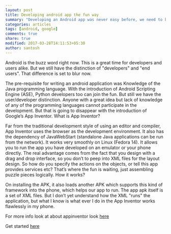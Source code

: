 ```yaml
---
layout: post
title: Developing android app the fun way
summary: "Developing an Android app was never easy before, we need to know Java, after the introduction of ASE, we need to know Python, now, its child's play, just putting the pieces of a puzzle together."
categories: articles
tags: [android, google]
comments: true
share: true
modified: 2017-03-28T14:11:53+05:30
author: santosh
---
```


Android is the buzz word right now. This is a great time for developers and
users alike. But we still have the distinction of "developers" and "end
users". That difference is set to blur now.

The pre-requisite for writing an android application was Knowledge of the Java
programming language. With the introduction of Android Scripting Engine (ASE),
Python developers too can join the fun. But still we have the user/developer
distinction. Anyone with a great idea but lack of knowledge of any of the
programming languages cannot participate in the development. But that is going
to disappear with the introduction of Google’s App Inventor.  What is App
Inventor?

Far from the traditional development style of using an editor and compiler, App
Inventor uses the browser as the development environment. It also has the
dependency of JavaWebStart (standalone Java applications can be run from the
network). It works very smoothly on Linux (Fedora 14). It allows you to run the
app you have developed on an emulator or your phone directly. The real advantage
comes from the fact that you design with a drag and drop interface, so you don’t
to peep into XML files for the layout design. So how do you specify the actions
on the objects, or tell this app provides services etc? That’s where the fun is
waiting, just assembling puzzle pieces logically.  How it works?

On installing the APK, it also loads another APK which supports this kind of
framework into the phone, which helps our app to run. The app apk itself is a
set of XML files. But I don’t yet understand how the XML "runs" the application,
but what I know is what ever I do in the App Inventor works flawlessly in my
phone.

For more info look at about appinventor
look [here](http://appinventor.googlelabs.com/about/)

Get started [here](http://appinventor.googlelabs.com/learn/)

